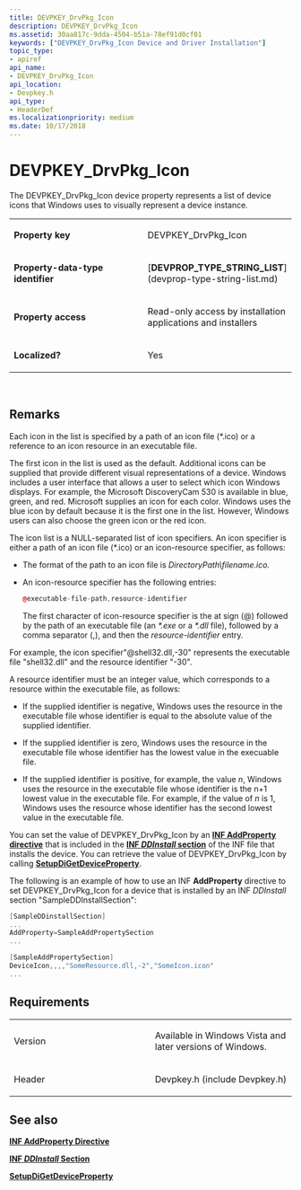 ```yaml
---
title: DEVPKEY_DrvPkg_Icon
description: DEVPKEY_DrvPkg_Icon
ms.assetid: 30aa817c-9dda-4504-b51a-78ef91d0cf01
keywords: ["DEVPKEY_DrvPkg_Icon Device and Driver Installation"]
topic_type:
- apiref
api_name:
- DEVPKEY_DrvPkg_Icon
api_location:
- Devpkey.h
api_type:
- HeaderDef
ms.localizationpriority: medium
ms.date: 10/17/2018
---
```


# DEVPKEY_DrvPkg_Icon


The DEVPKEY_DrvPkg_Icon device property represents a list of device icons that Windows uses to visually represent a device instance.

<table>
<colgroup>
<col width="50%" />
<col width="50%" />
</colgroup>
<tbody>
<tr class="odd">
<td align="left"><p><strong>Property key</strong></p></td>
<td align="left"><p>DEVPKEY_DrvPkg_Icon</p></td>
</tr>
<tr class="even">
<td align="left"><p><strong>Property-data-type identifier</strong></p></td>
<td align="left"><p>[<strong>DEVPROP_TYPE_STRING_LIST</strong>](devprop-type-string-list.md)</p></td>
</tr>
<tr class="odd">
<td align="left"><p><strong>Property access</strong></p></td>
<td align="left"><p>Read-only access by installation applications and installers</p></td>
</tr>
<tr class="even">
<td align="left"><p><strong>Localized?</strong></p></td>
<td align="left"><p>Yes</p></td>
</tr>
</tbody>
</table>

 

Remarks
-------

Each icon in the list is specified by a path of an icon file (\*.ico) or a reference to an icon resource in an executable file.

The first icon in the list is used as the default. Additional icons can be supplied that provide different visual representations of a device. Windows includes a user interface that allows a user to select which icon Windows displays. For example, the Microsoft DiscoveryCam 530 is available in blue, green, and red. Microsoft supplies an icon for each color. Windows uses the blue icon by default because it is the first one in the list. However, Windows users can also choose the green icon or the red icon.

The icon list is a NULL-separated list of icon specifiers. An icon specifier is either a path of an icon file (\*.ico) or an icon-resource specifier, as follows:

-   The format of the path to an icon file is *DirectoryPath\\filename.ico.*

-   An icon-resource specifier has the following entries:

    ```cpp
    @executable-file-path,resource-identifier
    ```

    The first character of icon-resource specifier is the at sign (@) followed by the path of an executable file (an *\*.exe* or a *\*.dll* file), followed by a comma separator (,), and then the *resource-identifier* entry.

For example, the icon specifier"@shell32.dll,-30" represents the executable file "shell32.dll" and the resource identifier "-30".

A resource identifier must be an integer value, which corresponds to a resource within the executable file, as follows:

-   If the supplied identifier is negative, Windows uses the resource in the executable file whose identifier is equal to the absolute value of the supplied identifier.

-   If the supplied identifier is zero, Windows uses the resource in the executable file whose identifier has the lowest value in the execuable file.

-   If the supplied identifier is positive, for example, the value *n*, Windows uses the resource in the executable file whose identifier is the n+1 lowest value in the executable file. For example, if the value of *n* is 1, Windows uses the resource whose identifier has the second lowest value in the executable file.

You can set the value of DEVPKEY_DrvPkg_Icon by an [**INF AddProperty directive**](https://msdn.microsoft.com/library/windows/hardware/ff546318) that is included in the [**INF *DDInstall* section**](https://msdn.microsoft.com/library/windows/hardware/ff547344) of the INF file that installs the device. You can retrieve the value of DEVPKEY_DrvPkg_Icon by calling [**SetupDiGetDeviceProperty**](https://msdn.microsoft.com/library/windows/hardware/ff551963).

The following is an example of how to use an INF **AddProperty** directive to set DEVPKEY_DrvPkg_Icon for a device that is installed by an INF *DDInstall* section "SampleDDInstallSection":

```cpp
[SampleDDinstallSection]
...
AddProperty=SampleAddPropertySection
...

[SampleAddPropertySection] 
DeviceIcon,,,,"SomeResource.dll,-2","SomeIcon.icon"
...
```

Requirements
------------

<table>
<colgroup>
<col width="50%" />
<col width="50%" />
</colgroup>
<tbody>
<tr class="odd">
<td align="left"><p>Version</p></td>
<td align="left"><p>Available in Windows Vista and later versions of Windows.</p></td>
</tr>
<tr class="even">
<td align="left"><p>Header</p></td>
<td align="left">Devpkey.h (include Devpkey.h)</td>
</tr>
</tbody>
</table>

## See also


[**INF AddProperty Directive**](https://msdn.microsoft.com/library/windows/hardware/ff546318)

[**INF *DDInstall* Section**](https://msdn.microsoft.com/library/windows/hardware/ff547344)

[**SetupDiGetDeviceProperty**](https://msdn.microsoft.com/library/windows/hardware/ff551963)

 

 







